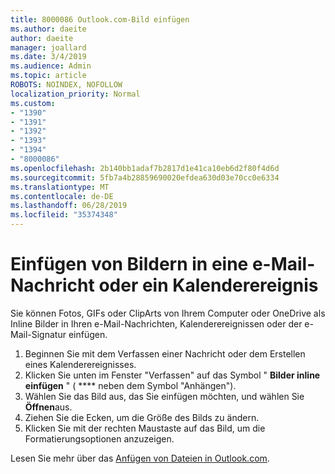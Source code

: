 ```yaml
---
title: 8000086 Outlook.com-Bild einfügen
ms.author: daeite
author: daeite
manager: joallard
ms.date: 3/4/2019
ms.audience: Admin
ms.topic: article
ROBOTS: NOINDEX, NOFOLLOW
localization_priority: Normal
ms.custom:
- "1390"
- "1391"
- "1392"
- "1393"
- "1394"
- "8000086"
ms.openlocfilehash: 2b140bb1adaf7b2817d1e41ca10eb6d2f80f4d6d
ms.sourcegitcommit: 5fb7a4b28859690020efdea630d03e70cc0e6334
ms.translationtype: MT
ms.contentlocale: de-DE
ms.lasthandoff: 06/28/2019
ms.locfileid: "35374348"
---
```

# <a name="insert-pictures-in-an-email-message-or-calendar-event"></a>Einfügen von Bildern in eine e-Mail-Nachricht oder ein Kalenderereignis

Sie können Fotos, GIFs oder ClipArts von Ihrem Computer oder OneDrive als Inline Bilder in Ihren e-Mail-Nachrichten, Kalenderereignissen oder der e-Mail-Signatur einfügen.

1. Beginnen Sie mit dem Verfassen einer Nachricht oder dem Erstellen eines Kalenderereignisses.
2. Klicken Sie unten im Fenster "Verfassen" auf das Symbol " **Bilder inline einfügen** " ( **** neben dem Symbol "Anhängen").
3. Wählen Sie das Bild aus, das Sie einfügen möchten, und wählen Sie **Öffnen**aus.
4. Ziehen Sie die Ecken, um die Größe des Bilds zu ändern.
5. Klicken Sie mit der rechten Maustaste auf das Bild, um die Formatierungsoptionen anzuzeigen.

Lesen Sie mehr über das [Anfügen von Dateien in Outlook.com](https://support.office.com/article/8d7c1ea7-4e5f-44ce-bb6e-c5fcc92ba9ab).